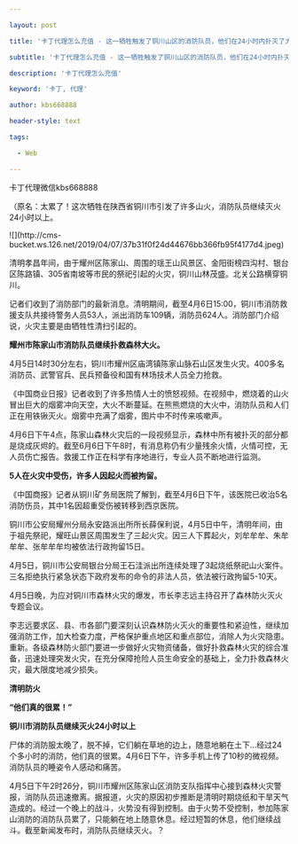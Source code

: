 ---
layout: post
title: '卡丁代理怎么充值 - 这一牺牲触发了铜川山区的消防队员，他们在24小时内扑灭了大火，在地上睡着了。'
subtitle: '卡丁代理怎么充值 - 这一牺牲触发了铜川山区的消防队员，他们在24小时内扑灭了大火，在地上睡着了。'
description: '卡丁代理怎么充值'
keyword: '卡丁, 代理'
author: kbs668888
header-style: text
tags:
  - Web
---
卡丁代理微信kbs668888

（原名：太累了！这次牺牲在陕西省铜川市引发了许多山火，消防队员继续灭火24小时以上。

![](http://cms-
bucket.ws.126.net/2019/04/07/37b31f0f24d44676bb366fb95f4177d4.jpeg)

清明孝昌年间，由于耀州区陈家山、周围的瑶王山风景区、金阳街榜四沟村、银台区陈路镇、305省南坡等市民的祭祀引起的火灾，铜川山林茂盛。北关公路横穿铜川。

记者们收到了消防部门的最新消息。清明期间，截至4月6日15:00，铜川市消防救援支队共接待警务人员53人，派出消防车109辆，消防员624人。消防部门介绍说，火灾主要是由牺牲性清扫引起的。

 **耀州市陈家山市消防队员继续扑救森林大火。**

4月5日14时30分左右，铜川市耀州区庙湾镇陈家山脉石山区发生火灾。400多名消防员、武警官兵、民兵预备役和国有林场技术人员全力抢救。

《中国商业日报》记者收到了许多热情人士的愤怒视频。在视频中，燃烧着的山火冒出巨大的烟雾冲向天空，大火不断蔓延。在熊熊燃烧的大火中，消防队员和人们正在用铁锹灭火。烟雾中充满了烟雾，图片中不时传来咳嗽声。

4月6日下午4点，陈家山森林火灾后的一段视频显示，森林中所有被扑灭的部分都是烧成灰烬的。截至6月6日下午8时，有消息称仍有少量残余火情，火情可控，无人员伤亡报告。救援工作正在科学有序地进行，专业人员不断地进行监测。

 **5人在火灾中受伤，许多人因起火而被拘留。**

《中国商报》记者从铜川矿务局医院了解到，截至4月6日下午，该医院已收治5名消防伤员，其中1名因超重受伤被转移到西京医院。

铜川市公安局耀州分局永安路派出所所长薛保利说，4月5日中午，清明年间，由于祖先祭祀，耀旺山景区周围发生了三起火灾。因三人下葬起火，刘牟牟牟、朱牟牟牟、张牟牟牟均被依法行政拘留15日。

4月5日，铜川市公安局银台分局王石洼派出所连续处理了3起烧纸祭祀山火案件。三名拒绝执行紧急状态下政府发布的命令的非法人员，依法被行政拘留5-10天。

4月5日晚，为应对铜川市森林火灾的爆发，市长李志远主持召开了森林防火灭火专题会议。

李志远要求区、县、市各部门要深刻认识森林防火灭火的重要性和紧迫性，继续加强消防工作，加大检查力度，严格保护重点地区和重点部位，消除人为火灾隐患。重新。各级森林防火部门要进一步做好火灾物资储备，做好扑救森林火灾的综合准备，迅速处理突发火灾，在充分保障抢险人员生命安全的基础上，全力扑救森林火灾，最大限度地减少损失。

 **清明防火**

 **“他们真的很累！”**

 **铜川市消防队员继续灭火24小时以上**

尸体的消防服太晚了，脱不掉，它们躺在草地的边上，随意地躺在土下…经过24个多小时的消防，他们真的很累。4月6日下午，许多手机上传了10秒的微视频。消防队员的睡姿令人感动和痛苦。

4月5日下午2时26分，铜川市耀州区陈家山区消防支队指挥中心接到森林火灾警报，消防队员迅速撤离。据报道，火灾的原因初步推断是清明时期烧纸和干旱天气造成的。经过一个晚上的战斗，火势没有得到控制。由于火势不受控制，参加陈家山消防的消防队员累了，只能躺在地上随意休息。经过短暂的休息，他们继续战斗。截至新闻发布时，消防队员继续灭火。？

